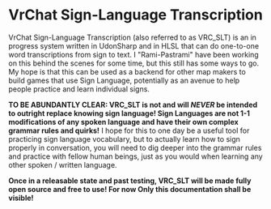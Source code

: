 # VrChat Sign-Language Transcription

VrChat Sign-Language Transcription (also referred to as VRC_SLT) is an in progress system written in UdonSharp and in HLSL that can do one-to-one word transcriptions from sign to text. I "Rami-Pastrami" have been working on this behind the scenes for some time, but this still has some ways to go. My hope is that this can be used as a backend for other map makers to build games that use Sign Language, potentially as an avenue to help people practice and learn individual signs. 

**TO BE ABUNDANTLY CLEAR: VRC_SLT is not and will _NEVER_ be intended to outright replace knowing sign language! Sign Languages are not 1-1 modifications of any spoken language and have their own complex grammar rules and quirks!**
I hope for this to one day be a useful tool for practicing sign language vocabulary, but to actually learn how to sign properly in conversation, you will need to dig deeper into the grammar rules and practice with fellow human beings, just as you would when learning any other spoken / written language.

**Once in a releasable state and past testing, VRC_SLT will be made fully open source and free to use! For now Only this documentation shall be visible!**
